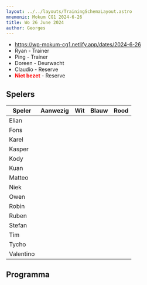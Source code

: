 ```yaml
---
layout: ../../layouts/TrainingSchemaLayout.astro
mnemonic: Mokum CG1 2024-6-26
title: Wo 26 June 2024
author: Georges
---
```


- https://wp-mokum-cg1.netlify.app/dates/2024-6-26
- Ryan - Trainer
- Ping - Trainer
- Doreen - Deurwacht
- Claudio - Reserve
- <span style="color:red">**Niet bezet**</span> - Reserve
## Spelers
| Speler | Aanwezig | Wit | Blauw | Rood |
|--------|----------|-----|-------|------|
| Elian | | | | | |
| Fons | | | | | |
| Karel | | | | | |
| Kasper | | | | | |
| Kody | | | | | |
| Kuan | | | | | |
| Matteo | | | | | |
| Niek | | | | | |
| Owen | | | | | |
| Robin | | | | | |
| Ruben | | | | | |
| Stefan | | | | | |
| Tim | | | | | |
| Tycho | | | | | |
| Valentino | | | | | |
## Programma





